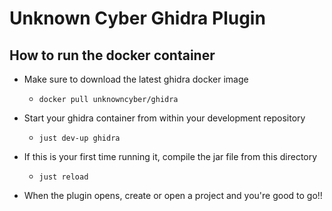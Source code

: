 # Unknown Cyber Ghidra Plugin

## How to run the docker container

 * Make sure to download the latest ghidra docker image
   * `docker pull unknowncyber/ghidra`

 * Start your ghidra container from within your development repository
   * `just dev-up ghidra`

 * If this is your first time running it, compile the jar file from this directory
   * `just reload`

 * When the plugin opens, create or open a project and you're good to go!!
